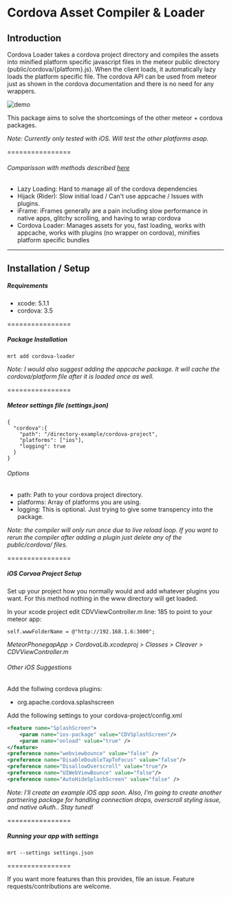 Cordova Asset Compiler & Loader
================

## Introduction

Cordova Loader takes a cordova project directory and compiles the assets into minified platform specific javascript files in the meteor public directory (public/cordova/{platform}.js). When the client loads, it automatically lazy loads the platform specific file. The cordova API can be used from meteor just as shown in the cordova documentation and there is no need for any wrappers.

![demo](http://cl.ly/image/1o1G0g2o0735/Image%202014-06-30%20at%2012.25.15%20AM.png)

This package aims to solve the shortcomings of the other meteor + cordova packages. 

*Note: Currently only tested with iOS. Will test the other platforms asap.*

================

###### Comparisson with methods described [here](http://zeroasterisk.com/2013/08/22/meteor-phonegapcordova-roundup-fall-2013/)

* Lazy Loading: Hard to manage all of the cordova dependencies
* Hijack (Rider): Slow initial load / Can't use appcache / Issues with plugins.
* iFrame: iFrames generally are a pain including slow performance in native apps, glitchy scrolling, and having to wrap cordova
* Cordova Loader: Manages assets for you, fast loading, works with appcache, works with plugins (no wrapper on cordova), minifies platform specific bundles

------------------------

## Installation / Setup

##### Requirements
* xcode: 5.1.1
* cordova: 3.5

================

##### Package Installation
````
mrt add cordova-loader
````
*Note: I would also suggest adding the appcache package. It will cache the cordova/platform file after it is loaded once as well.*

================

##### Meteor settings file (settings.json)
````
{
  "cordova":{
    "path": "/directory-example/cordova-project",
    "platforms": ["ios"],
    "logging": true
  }
}
````
###### Options
* path: Path to your cordova project directory.
* platforms: Array of platforms you are using.
* logging: This is optional. Just trying to give some transpency into the package.

*Note: the compiler will only run once due to live reload loop. If you want to rerun the compiler after adding a plugin just delete any of the public/cordova/ files.*

================

##### iOS Corvoa Project Setup
Set up your project how you normally would and add whatever plugins you want. For this method nothing in the www directory will get loaded. 

In your xcode project edit CDVViewController.m line: 185 to point to your meteor app:
````
self.wwwFolderName = @"http://192.168.1.6:3000";
````
 *MeteorPhonegapApp > CordovaLib.xcodeproj > Classes > Cleaver > CDVViewController.m*

###### Other iOS Suggestions

Add the follwing cordova plugins:
* org.apache.cordova.splashscreen

Add the following settings to your cordova-project/config.xml
````xml
<feature name="SplashScreen">
    <param name="ios-package" value="CDVSplashScreen"/>
    <param name="onload" value="true" />
</feature>
<preference name="webviewbounce" value="false" />
<preference name="DisableDoubleTapToFocus" value="false"/>
<preference name="DisallowOverscroll" value="true"/>
<preference name="UIWebViewBounce" value="false"/>
<preference name="AutoHideSplashScreen" value="false" />
````
*Note: I'll create an example iOS app soon. Also, I'm going to create another partnering package for handling connection drops, overscroll styling issue, and native oAuth.. Stay tuned!*

================

##### Running your app with settings
````
mrt --settings settings.json
````
================

If you want more features than this provides, file an issue. Feature requests/contributions are welcome.